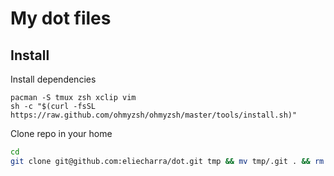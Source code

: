 # My dot files

## Install

Install dependencies

```
pacman -S tmux zsh xclip vim
sh -c "$(curl -fsSL https://raw.github.com/ohmyzsh/ohmyzsh/master/tools/install.sh)"
```

Clone repo in your home

```bash
cd
git clone git@github.com:eliecharra/dot.git tmp && mv tmp/.git . && rm -r tmp
```
